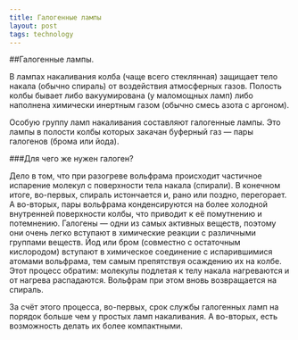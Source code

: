 ```yaml
---
title: Галогенные лампы
layout: post
tags: technology
---
```

##Галогенные лампы.

В лампах накаливания колба (чаще всего стеклянная) защищает тело накала (обычно спираль) от воздействия атмосферных газов. Полость колбы бывает либо вакуумирована (у маломощных ламп) либо наполнена химически инертным газом (обычно смесь азота с аргоном).

Особую группу ламп накаливания составляют галогенные лампы. Это лампы в полости колбы которых закачан буферный газ — пары галогенов (брома или йода).

###Для чего же нужен галоген?

Дело в том, что при разогреве вольфрама происходит частичное испарение молекул с поверхности тела накала (спирали). В конечном итоге, во-первых, спираль истончается и, рано или поздно, перегорает. А во-вторых, пары вольфрама конденсируются на более холодной внутренней поверхности колбы, что приводит к её помутнению и потемнению. Галогены — одни из самых активных веществ, поэтому они очень легко вступают в химические реакции с различными группами веществ. Йод или бром (совместно с остаточным кислородом) вступают в химическое соединение с испарившимися атомами вольфрама, тем самым препятствуя осаждению их на колбе. Этот процесс обратим: молекулы подлетая к телу накала нагреваются и от нагрева распадаются. Вольфрам при этом вновь возвращается на спираль.

За счёт этого процесса, во-первых, срок службы галогенных ламп на порядок больше чем у простых ламп накаливания. А во-вторых, есть возможность делать их более компактными.
